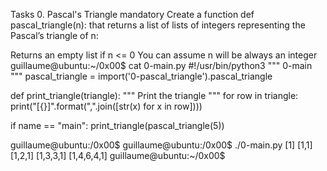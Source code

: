 Tasks 0. Pascal's Triangle mandatory Create a function def pascal_triangle(n): that returns a list of lists of integers representing the Pascal’s triangle of n:

Returns an empty list if n <= 0 You can assume n will be always an integer guillaume@ubuntu:~/0x00$ cat 0-main.py #!/usr/bin/python3 """ 0-main """ pascal_triangle = import('0-pascal_triangle').pascal_triangle

def print_triangle(triangle): """ Print the triangle """ for row in triangle: print("[{}]".format(",".join([str(x) for x in row])))

if name == "main": print_triangle(pascal_triangle(5))

guillaume@ubuntu:/0x00$ guillaume@ubuntu:/0x00$ ./0-main.py [1] [1,1] [1,2,1] [1,3,3,1] [1,4,6,4,1] guillaume@ubuntu:~/0x00$

